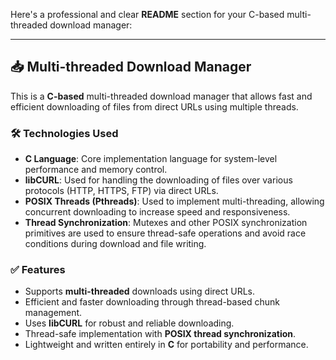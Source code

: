 Here's a professional and clear **README** section for your C-based multi-threaded download manager:

---

## 📥 Multi-threaded Download Manager

This is a **C-based** multi-threaded download manager that allows fast and efficient downloading of files from direct URLs using multiple threads.

### 🛠️ Technologies Used

* **C Language**: Core implementation language for system-level performance and memory control.
* **libCURL**: Used for handling the downloading of files over various protocols (HTTP, HTTPS, FTP) via direct URLs.
* **POSIX Threads (Pthreads)**: Used to implement multi-threading, allowing concurrent downloading to increase speed and responsiveness.
* **Thread Synchronization**: Mutexes and other POSIX synchronization primitives are used to ensure thread-safe operations and avoid race conditions during download and file writing.

### ✅ Features

* Supports **multi-threaded** downloads using direct URLs.
* Efficient and faster downloading through thread-based chunk management.
* Uses **libCURL** for robust and reliable downloading.
* Thread-safe implementation with **POSIX thread synchronization**.
* Lightweight and written entirely in **C** for portability and performance.

